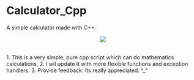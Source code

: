 # Calculator_Cpp
A simple calculator made with C++.
<p align="center">
  <img src="https://forthebadge.com/images/badges/made-with-c-plus-plus.svg" />
<br><br></p>
1. This is a very simple, pure cpp script which can do mathematics calculations.
2. I wil update it with more flexible functions and exception handlers. 
3. Provide feedback. Its really appreciated. ^_^
